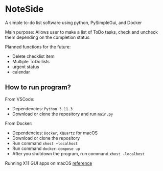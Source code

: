 # NoteSide
A simple to-do list software using python, PySimpleGui, and Docker

Main purpose:
Allows user to make a list of ToDo tasks, check and uncheck them depending on the completion status. 

Planned functions for the future:
- Delete checklist item
- Multiple ToDo lists
- urgent status
- calendar

## How to run program?
From VSCode: 
 - Dependencies: `Python 3.11.3`
 - Download or clone the repository and run `main.py`

From Docker: 
 - Dependencies: `Docker`, `XQuartz` for macOS
 - Download or clone the repository
 - Run command `xhost +localhost`
 - Run command `docker-compose up`
 - After you shutdown the program, run command `xhost -localhost`

Running X11 GUI apps on macOS [reference ](https://gist.github.com/paul-krohn/e45f96181b1cf5e536325d1bdee6c949)
